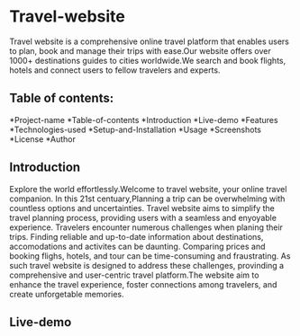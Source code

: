 # Travel-website
Travel website is a comprehensive online travel platform that enables users to plan, book and manage their trips with ease.Our website offers over 1000+ destinations guides to cities worldwide.We search and book flights, hotels and connect users to fellow travelers and experts.
## Table of contents:
*Project-name
*Table-of-contents
*Introduction
*Live-demo
*Features
*Technologies-used
*Setup-and-Installation
*Usage
*Screenshots
*License
*Author
## Introduction
Explore the world effortlessly.Welcome to travel website, your online travel companion. In this 21st centuary,Planning a trip can be overwhelming with countless options and uncertainties. Travel website aims to simplify the travel planning process, providing users with a seamless and enyoyable experience. Travelers encounter numerous challenges when planing their trips. Finding reliable and up-to-date information about destinations, accomodations and activites can be daunting. Comparing prices and booking flighs, hotels, and tour can be time-consuming and fraustrating. As such travel website is designed to address these challenges, provinding a comprehensive and user-centric travel platform.The website aim to enhance the travel experience, foster connections among travelers, and create unforgetable memories.
## Live-demo

